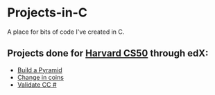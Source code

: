 # Projects-in-C
A place for bits of code I've created in C.

## Projects done for [Harvard CS50](https://courses.edx.org/courses/course-v1:HarvardX+CS50+X/course/) through edX:
* [Build a Pyramid](https://github.com/Nic-Sevic/Projects-in-C/blob/master)
* [Change in coins](https://github.com/Nic-Sevic/Projects-in-C/blob/master/cash.c)
* [Validate CC #](https://github.com/Nic-Sevic/Projects-in-C/blob/master/credit.c)
